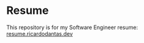 # Resume

This repository is for my Software Engineer resume: [resume.ricardodantas.dev](https://resume.ricardodantas.dev)
